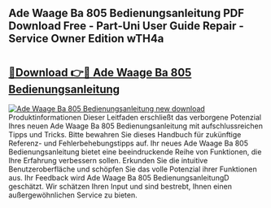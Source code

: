 ## Ade Waage Ba 805 Bedienungsanleitung PDF Download Free - Part-Uni User Guide Repair - Service Owner Edition wTH4a

# <h2><a href="http://df0u6m.blite.top/?on=Ade+Waage+Ba+805+Bedienungsanleitung">🔗Download 👉🔴 Ade Waage Ba 805 Bedienungsanleitung</a></h2>

[![Ade Waage Ba 805 Bedienungsanleitung new download](https://i.imgur.com/lujVjoI.png)](http://df0u6m.blite.top/?on=Ade+Waage+Ba+805+Bedienungsanleitung)
Produktinformationen Dieser Leitfaden erschließt das verborgene Potenzial Ihres neuen Ade Waage Ba 805 Bedienungsanleitung mit aufschlussreichen Tipps und Tricks. Bitte bewahren Sie dieses Handbuch für zukünftige Referenz- und Fehlerbehebungstipps auf. Ihr neues Ade Waage Ba 805 Bedienungsanleitung bietet eine beeindruckende Reihe von Funktionen, die Ihre Erfahrung verbessern sollen. Erkunden Sie die intuitive Benutzeroberfläche und schöpfen Sie das volle Potenzial ihrer Funktionen aus. Ihr Feedback wird Ade Waage Ba 805 BedienungsanleitungD geschätzt. Wir schätzen Ihren Input und sind bestrebt, Ihnen einen außergewöhnlichen Service zu bieten.
